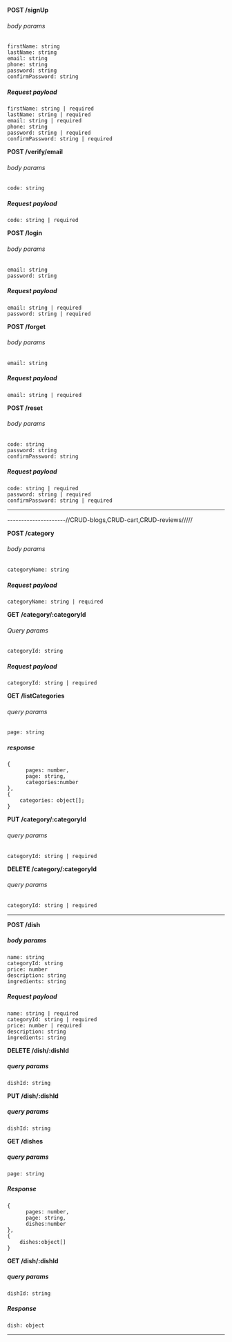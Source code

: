 **POST /signUp**

###### body params

```
firstName: string
lastName: string
email: string
phone: string
password: string
confirmPassword: string
```

##### Request payload

```
firstName: string | required
lastName: string | required
email: string | required
phone: string
password: string | required
confirmPassword: string | required
```

**POST /verify/email**

###### body params

```
code: string
```

##### Request payload

```
code: string | required
```

**POST /login**

###### body params

```
email: string
password: string
```

##### Request payload

```
email: string | required
password: string | required
```

**POST /forget**

###### body params

```
email: string
```

##### Request payload

```
email: string | required
```

**POST /reset**

###### body params

```
code: string
password: string
confirmPassword: string
```

##### Request payload

```
code: string | required
password: string | required
confirmPassword: string | required
```

---

---------------------//CRUD-blogs,CRUD-cart,CRUD-reviews/////

**POST /category**

###### body params

```
categoryName: string
```

##### Request payload

```
categoryName: string | required
```

**GET /category/:categoryId**

###### Query params

```
categoryId: string
```

##### Request payload

```
categoryId: string | required
```

**GET /listCategories**

###### query params

```
page: string
```

##### response

```
{
      pages: number,
      page: string,
      categories:number
},
{
    categories: object[];
}
```
**PUT /category/:categoryId**
###### query params

```
categoryId: string | required

```
**DELETE /category/:categoryId**
###### query params

```
categoryId: string | required

```
-----------------------------------------------------------------
**POST /dish**

##### body params
```
name: string
categoryId: string
price: number
description: string
ingredients: string

```
##### Request payload
```
name: string | required
categoryId: string | required
price: number | required
description: string
ingredients: string
```

**DELETE /dish/:dishId**

##### query params
```
dishId: string
```


**PUT /dish/:dishId**

##### query params
```
dishId: string
```

**GET /dishes**  
##### query params
```
page: string
```
##### Response

```
{
      pages: number,
      page: string,
      dishes:number
},
{
    dishes:object[]
}
```


**GET /dish/:dishId**  
##### query params
```
dishId: string
```
##### Response
```
dish: object
```
----------------------------------------------------



